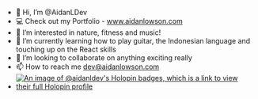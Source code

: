 - 👋 Hi, I’m @AidanLDev
- 💻 Check out my Portfolio - www.aidanlowson.com
- 👀 I’m interested in nature, fitness and music!
- 🌱 I’m currently learning how to play guitar, the Indonesian language and touching up on the React skills
- 💞️ I’m looking to collaborate on anything exciting really
- 📫 How to reach me dev@aidanlowson.com
- [![An image of @aidanldev's Holopin badges, which is a link to view their full Holopin profile](https://holopin.me/aidanldev)](https://holopin.io/@aidanldev)

<!---
AidanLDev/AidanLDev is a ✨ special ✨ repository because its `README.md` (this file) appears on your GitHub profile.
You can click the Preview link to take a look at your changes.
--->
